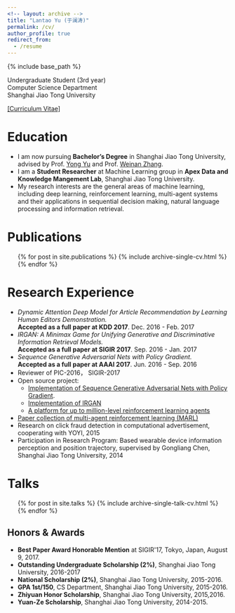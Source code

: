 ```yaml
---
<!-- layout: archive -->
title: "Lantao Yu (于澜涛)"
permalink: /cv/
author_profile: true
redirect_from:
  - /resume
---
```


{% include base_path %}

Undergraduate Student (3rd year)<br>
Computer Science Department<br>
Shanghai Jiao Tong University<br>

[[Curriculum Vitae]](http://lantaoyu.github.io/files/lantaoyu_cv.pdf)


Education
======
* I am now pursuing **Bachelor’s Degree** in Shanghai Jiao Tong University, advised by Prof. [Yong Yu](http://apex.sjtu.edu.cn/members/yyu) and Prof. [Weinan Zhang](http://wnzhang.net/).
* I am a  **Student Researcher** at Machine Learning group in **Apex Data and Knowledge Mangement Lab**, Shanghai Jiao Tong University.
* My research interests are the general areas of machine learning, including deep learning, reinforcement learning, multi-agent systems and their applications in sequential decision making, natural language processing and information retrieval.


Publications
======
  <ul>{% for post in site.publications %}
    {% include archive-single-cv.html %}
  {% endfor %}</ul>


Research Experience
======
* <i> Dynamic Attention Deep Model for Article Recommendation by Learning Human Editors Demonstration. </i> <br> **Accepted as a full paper at KDD 2017**. Dec. 2016 - Feb. 2017
* <i> IRGAN: A Minimax Game for Unifying Generative and Discriminative Information Retrieval Models. </i> **<br> Accepted as a full paper at SIGIR 2017**. Sep. 2016 - Jan. 2017
* <i> Sequence Generative Adversarial Nets with Policy Gradient. </i> **<br> Accepted as a full paper at AAAI 2017**. Jun. 2016 - Sep. 2016
* Reviewer of PIC-2016， SIGIR-2017
* Open source project: 
	* [Implementation of Sequence Generative Adversarial Nets with Policy Gradient](https://github.com/LantaoYu/SeqGAN).
	* [Implementation of IRGAN](https://github.com/geek-ai/irgan)
	* [A platform for up to million-level reinforcement learning agents](https://github.com/geek-ai/1m-agents)
* [Paper collection of multi-agent reinforcement learning (MARL)](https://github.com/LantaoYu/MARL-Papers)
* Research on click fraud detection in computational advertisement, cooperating with YOYI, 2015
* Participation in Research Program: Based wearable device information perception and position trajectory, supervised by Gongliang Chen, Shanghai Jiao Tong University, 2014

  
Talks
======
  <ul>{% for post in site.talks %}
    {% include archive-single-talk-cv.html %}
  {% endfor %}</ul>

## Honors & Awards
* **Best Paper Award Honorable Mention** at SIGIR'17, Tokyo, Japan, August 9, 2017.
* **Outstanding Undergraduate Scholarship (2%)**, Shanghai Jiao Tong University, 2016-2017
* **National Scholarship (2%)**, Shanghai Jiao Tong University, 2015-2016.
* **GPA 1st/150**, CS Department, Shanghai Jiao Tong University, 2015-2016.
* **Zhiyuan Honor Scholarship**, Shanghai Jiao Tong University, 2015,2016.
* **Yuan-Ze Scholarship**, Shanghai Jiao Tong University, 2014-2015.
